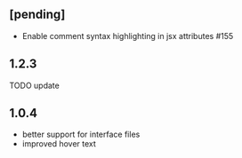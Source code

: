 
## [pending]

- Enable comment syntax highlighting in jsx attributes #155

## 1.2.3
TODO update

## 1.0.4

- better support for interface files
- improved hover text

